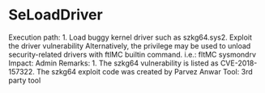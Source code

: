 # SeLoadDriver

Execution path: 1. Load buggy kernel driver such as szkg64.sys2. Exploit the driver vulnerability  Alternatively, the privilege may be used to unload security-related drivers with ftlMC builtin command. i.e.: fltMC sysmondrv
Impact: Admin
Remarks: 1. The szkg64 vulnerability is listed as CVE-2018-157322. The szkg64 exploit code was created by Parvez Anwar
Tool: 3rd party tool